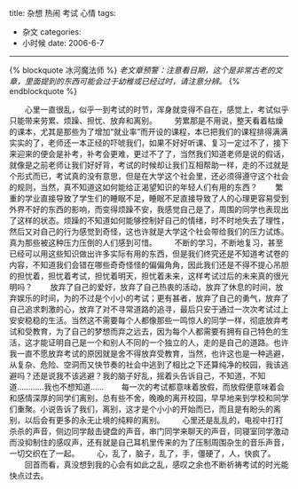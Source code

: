 title: 杂想 热闹 考试 心情
tags:
- 杂文
categories:
- 小时候
date: 2006-6-7
---

{% blockquote 冰河魔法师 %}
*老文章预警：注意看日期，这个是非常古老的文章，里面提到的东西可能会过于幼稚或已经过时，请注意分辨。*
{% endblockquote %}

　　心里一直很乱，似乎一到考试的时节，浑身就变得不自在，感觉上，考试似乎只能带来劳累、烦躁、担忧、放弃和离别。
　　劳累那是不用说，整天看着枯燥的课本，尤其是那些为了增加“就业率”而开设的课程，本已把我们的课程排得满满实实的了，老师还一本正经的吓唬我们，如果不好好听课、复习一定过不了，接下来迎来的便会是补考，补考会更难，更过不了了，当然我们知道老师是说的假话，就像是之前老师让我们好好背，考试的时候却让我们互相帮助一样，走的不过就是个形式而已，考试真的没有意思，但是在大学这个社会里，还必须得遵守这个社会的规则，当然，真不知道这如何能给正渴望知识的年轻人们有用的东西？
　　繁重的学业直接导致了学生们的睡眠不足，睡眠不足直接导致了人的心理更容易受到外界不好的东西的影响，而变得烦躁不安，我感觉自己是了，周围的同学也表现出了这样的状态。烦躁的不知道如何能够控制好自己的情绪，时不时地失去了理性，然后又对自己的行为感觉到奇怪，这也许就是大学这个社会带给我们的压力试炼。真为那些被这种压力压倒的人们感到可惜。
　　不断的学习，不断地复习，甚至已经可以用这些知识做出许多实际有用的东西，但是我们终究还是不知道考试卷的内容，不知道我们会错在哪些奇奇怪怪的偏偏角角，因此我们还是不得不提心吊胆的担忧着，担忧着考试，担忧着明天，担忧着未来，这样考试过后的未来真的很光明吗？
　　放弃了自己的爱好，放弃了自己热衷的活动，放弃了休息的时间，放弃娱乐的时间，为的不过是个小小的考试；更有甚者，放弃了自己的勇气，放弃了自己追求刺激的心，放弃了对不寻常道路的追寻，最后只安于通过一次次考试过上安安稳稳的生活。当然这不需要每个人都像那些一鸣惊人的同学一样，彻底放弃考试和受教育，为了自己的梦想而弃之远去，因为每个人都需要有拥有自己特色的生活，这才能证明自己是一个和别人不同的一个独立的人，走的是自己的道路。也许我一直不愿放弃考试的原因就是舍不得放弃受教育，当然，也许这也是一种逃避，从复杂、危险、空洞而又快节奏的社会中逃到了相比之下还算纯净的校园，我该逃避吗？还是说我不该逃避？我的脑子好乱，摇着头告诉自己，不知道，不知道…………我也不想知道……
　　每一次的考试都意味着放假，而放假便意味着会和感情深厚的同学们离别，总有些不舍，晚晚的离开校园，早早地来到学校和同学们重聚。小说告诉了我们，离别，这才是个小小的开始而已，而且是有盼头的离别，以后会有更多的永无止境的纯粹的离别。
　　心里还是乱乱的，电视中打打杀杀的声音，侧边同学敲击键盘的声音，串门同学来聊天的声音，同寝室同学激动而没抑制住的感叹声，还有就是自己耳机里传来的为了压制周围杂生的音乐声音，一切交织在了一起。
　　心，乱了，脑子，乱了，手，僵硬了，人，快疯了。
　　回首而看，真没想到我的心会有如此之乱，感叹之余也不断祈祷考试的时光能快点过去。
